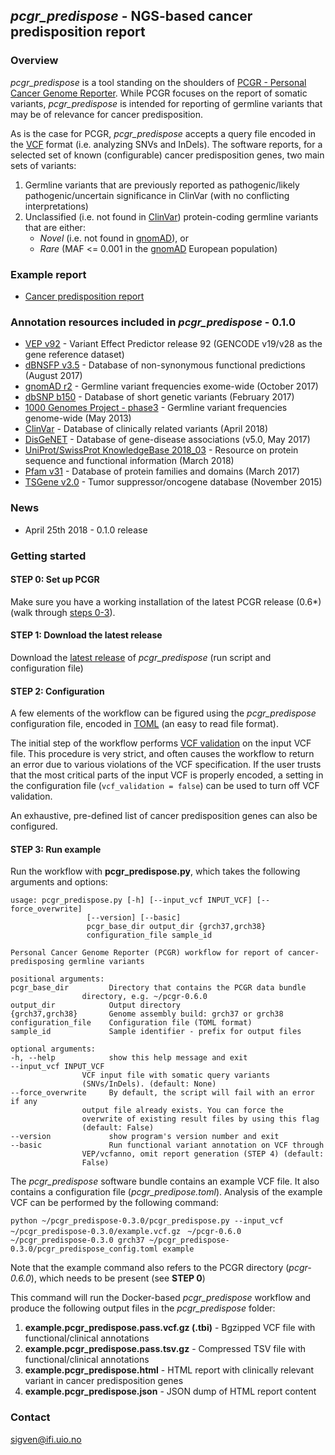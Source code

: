 ## *pcgr_predispose* - NGS-based cancer predisposition report

### Overview

*pcgr_predispose* is a tool standing on the shoulders of [PCGR - Personal Cancer Genome Reporter](https://github.com/sigven). While PCGR focuses on the report of somatic variants, *pcgr_predispose* is intended for reporting of germline variants that may be of relevance for cancer predisposition.

As is the case for PCGR, *pcgr_predispose* accepts a query file encoded in the [VCF](https://samtools.github.io/hts-specs/VCFv4.2.pdf) format (i.e. analyzing SNVs and InDels). The software reports, for a selected set of known (configurable) cancer predisposition genes, two main sets of variants:

1. Germline variants that are previously reported as pathogenic/likely pathogenic/uncertain significance in ClinVar (with no conflicting interpretations)
2. Unclassified (i.e. not found in [ClinVar](https://www.ncbi.nlm.nih.gov/clinvar/)) protein-coding germline variants that are either:
	* *Novel* (i.e. not found in [gnomAD](http://gnomad.broadinstitute.org/)), or
	* *Rare* (MAF <= 0.001 in the [gnomAD](http://gnomad.broadinstitute.org/) European population)

### Example report

* [Cancer predisposition report](http://folk.uio.no/sigven/example.pcgr_predispose.html)

### Annotation resources included in _pcgr_predispose_ - 0.1.0

* [VEP v92](http://www.ensembl.org/info/docs/tools/vep/index.html) - Variant Effect Predictor release 92 (GENCODE v19/v28 as the gene reference dataset)
* [dBNSFP v3.5](https://sites.google.com/site/jpopgen/dbNSFP) - Database of non-synonymous functional predictions (August 2017)
* [gnomAD r2](http://gnomad.broadinstitute.org/) - Germline variant frequencies exome-wide (October 2017)
* [dbSNP b150](http://www.ncbi.nlm.nih.gov/SNP/) - Database of short genetic variants (February 2017)
* [1000 Genomes Project - phase3](ftp://ftp.1000genomes.ebi.ac.uk/vol1/ftp/release/20130502/) - Germline variant frequencies genome-wide (May 2013)
* [ClinVar](http://www.ncbi.nlm.nih.gov/clinvar/) - Database of clinically related variants (April 2018)
* [DisGeNET](http://www.disgenet.org) - Database of gene-disease associations (v5.0, May 2017)
* [UniProt/SwissProt KnowledgeBase 2018_03](http://www.uniprot.org) - Resource on protein sequence and functional information (March 2018)
* [Pfam v31](http://pfam.xfam.org) - Database of protein families and domains (March 2017)
* [TSGene v2.0](http://bioinfo.mc.vanderbilt.edu/TSGene/) - Tumor suppressor/oncogene database (November 2015)

### News

* April 25th 2018 - 0.1.0 release

### Getting started

#### STEP 0: Set up PCGR

Make sure you have a working installation of the latest PCGR release (0.6*) (walk through [steps 0-3](https://github.com/sigven/pcgr#getting-started)).

#### STEP 1: Download the latest release

Download the [latest release](https://github.com/sigven/releases/) of *pcgr_predispose* (run script and configuration file)

#### STEP 2: Configuration

A few elements of the workflow can be figured using the *pcgr_predispose* configuration file, encoded in [TOML](https://github.com/toml-lang/toml) (an easy to read file format).

The initial step of the workflow performs [VCF validation](https://github.com/EBIvariation/vcf-validator) on the input VCF file. This procedure is very strict, and often causes the workflow to return an error due to various violations of the VCF specification. If the user trusts that the most critical parts of the input VCF is properly encoded,  a setting in the configuration file (`vcf_validation = false`) can be used to turn off VCF validation.

An exhaustive, pre-defined list of cancer predisposition genes can also be configured.

#### STEP 3: Run example

Run the workflow with **pcgr_predispose.py**, which takes the following arguments and options:

	usage: pcgr_predispose.py [-h] [--input_vcf INPUT_VCF] [--force_overwrite]
					 [--version] [--basic]
					 pcgr_base_dir output_dir {grch37,grch38}
					 configuration_file sample_id

	Personal Cancer Genome Reporter (PCGR) workflow for report of cancer-
	predisposing germline variants

	positional arguments:
	pcgr_base_dir         Directory that contains the PCGR data bundle
				    directory, e.g. ~/pcgr-0.6.0
	output_dir            Output directory
	{grch37,grch38}       Genome assembly build: grch37 or grch38
	configuration_file    Configuration file (TOML format)
	sample_id             Sample identifier - prefix for output files

	optional arguments:
	-h, --help            show this help message and exit
	--input_vcf INPUT_VCF
				    VCF input file with somatic query variants
				    (SNVs/InDels). (default: None)
	--force_overwrite     By default, the script will fail with an error if any
				    output file already exists. You can force the
				    overwrite of existing result files by using this flag
				    (default: False)
	--version             show program's version number and exit
	--basic               Run functional variant annotation on VCF through
				    VEP/vcfanno, omit report generation (STEP 4) (default:
				    False)



The *pcgr_predispose* software bundle contains an example VCF file. It also contains a configuration file (*pcgr_predipose.toml*). Analysis of the example VCF can be performed by the following command:

`python ~/pcgr_predispose-0.3.0/pcgr_predispose.py --input_vcf ~/pcgr_predispose-0.3.0/example.vcf.gz`
` ~/pcgr-0.6.0 ~/pcgr_predispose-0.3.0 grch37 ~/pcgr_predispose-0.3.0/pcgr_predispose_config.toml example`

Note that the example command also refers to the PCGR directory (*pcgr-0.6.0*), which needs to be present (see **STEP 0**)

This command will run the Docker-based *pcgr_predispose* workflow and produce the following output files in the _pcgr_predispose_ folder:

  1. __example.pcgr_predispose.pass.vcf.gz (.tbi)__ - Bgzipped VCF file with functional/clinical annotations
  2. __example.pcgr_predispose.pass.tsv.gz__ - Compressed TSV file with functional/clinical annotations
  3. __example.pcgr_predispose.html__ - HTML report with clinically relevant variant in cancer predisposition genes
  4. __example.pcgr_predispose.json__ - JSON dump of HTML report content


### Contact

sigven@ifi.uio.no
